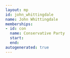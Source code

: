 ```yaml
---
layout: mp
id: john_whittingdale
name: John Whittingdale
memberships:
- id: con
  name: Conservative Party
  start: 
  end: 
autogenerated: true
---
```

